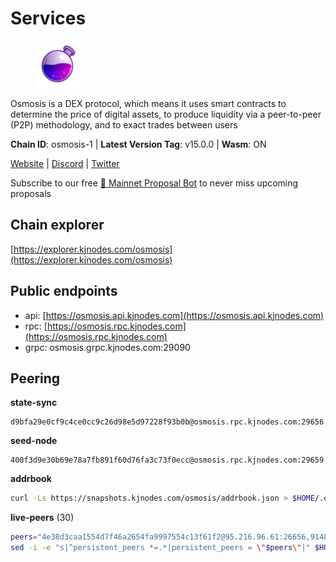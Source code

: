 # Services

<figure><img src="https://raw.githubusercontent.com/kj89/cosmos-images/main/logos/osmosis.png" alt=""><figcaption></figcaption></figure>

Osmosis is a DEX protocol, which means it uses smart contracts  to determine the price of digital assets, to produce liquidity  via a peer-to-peer (P2P) methodology, and to exact trades between users

**Chain ID**: osmosis-1 | **Latest Version Tag**: v15.0.0 | **Wasm**: ON

[Website](https://osmosis.zone) | [Discord](https://discord.gg/osmosis) | [Twitter](https://twitter.com/osmosiszone)



Subscribe to our free [🤖 Mainnet Proposal Bot](https://t.me/kjnodes_proposal_bot) to never miss upcoming proposals


## Chain explorer
[https://explorer.kjnodes.com/osmosis](https://explorer.kjnodes.com/osmosis)

## Public endpoints

* api: [https://osmosis.api.kjnodes.com](https://osmosis.api.kjnodes.com)
* rpc: [https://osmosis.rpc.kjnodes.com](https://osmosis.rpc.kjnodes.com)
* grpc: osmosis.grpc.kjnodes.com:29090

## Peering

**state-sync**

```text
d9bfa29e0cf9c4ce0cc9c26d98e5d97228f93b0b@osmosis.rpc.kjnodes.com:29656
```

**seed-node**

```text
400f3d9e30b69e78a7fb891f60d76fa3c73f0ecc@osmosis.rpc.kjnodes.com:29659
```

**addrbook**
```bash
curl -Ls https://snapshots.kjnodes.com/osmosis/addrbook.json > $HOME/.osmosisd/config/addrbook.json
```

**live-peers** (30)
```bash
peers="4e38d3caa1554d7f46a2654fa9997554c13f61f2@95.216.96.61:26656,914865f0b02d76c48c5369457cf5aa4173d06ed8@54.169.236.90:26656,31d2c86f7957e2db91297e54c3b0456ea06c2250@173.67.177.115:26656,d9bfa29e0cf9c4ce0cc9c26d98e5d97228f93b0b@65.109.88.38:29656,3197daa0ee5245b17a546be032ff0f6814e1d1db@148.251.191.239:26656,ef30bc7dbac63eb868e66bad497368f2cd0924e1@141.98.217.102:26656,13d17adf418ceab5528096dcacf130830fee2b86@35.215.50.201:26656,2cb8dd6195c65458e3c18505bb70ce2ff624f85c@89.58.61.223:2000,aa88cb583b8d932cadfcfd40de6594a64200da93@167.235.135.248:26656,b212d5740b2e11e54f56b072dc13b6134650cfb5@169.155.169.71:26656,e6b9d01d5adc8ab1106f142b18f5ea5da00ec306@144.76.82.52:26656,1c398af2208984d4e59bc41132e3eac0508abb0f@95.216.76.251:26656,807eda3abecff79df294d127cf58d6d5e07393ee@67.209.54.21:26656,d0c050f33b7aa1032a3763da0e7eb8df0ac72a2c@162.55.92.114:12000,2904827f3ffa642bf7122d65cef27e1ab40a7346@35.74.104.174:16656,ac2fbcb5de633d136a942c28c3049e3edbc6e69a@85.239.233.61:2000,913e9db0332df1152e5afe032ab81bdb65e3f91c@110.11.23.44:26656,8a0caf4581f135b1468408ec398d94573da02e8c@198.244.202.140:26656,f96947493f1edd08058afaeaef8f5830cc70b8f2@15.204.197.10:26656,b6ec9c7284b45eb912b01c192f7ffd8ef7508ec7@51.81.123.33:26656,0dcd3bc339e3018b68e1dd176007dbd7421db9f2@34.241.178.111:26656,2ff9bc1740a721a9baeda01abee181997bb65568@142.132.140.20:26656,3226b67b2bb9da41b633392a785e87e8f6749939@162.55.245.149:12000,4d659b7b244a68913bfbdc6c9e7aa1a64391238e@74.118.139.59:26656,74e8ba742d8312c250f3237c8c8f3f951c01f9df@95.216.4.104:26656,65f51ebf46256d829ae5903e9faf31dae35bdf46@65.109.64.245:26656,ef573bd8b519f9572798444f6c229ab0a3204bb8@5.9.94.24:26656,c257db7b3a7f61688c6452d1e9dcfb3034e54fe8@143.198.98.144:26656,7f36123a395e902deaecf63bdaf5656bbb209623@15.204.52.75:26656,c7fb97358712f447ca0689e814fe8c965a71b314@65.21.133.114:26656"
sed -i -e "s|^persistent_peers *=.*|persistent_peers = \"$peers\"|" $HOME/.osmosisd/config/config.toml
```
